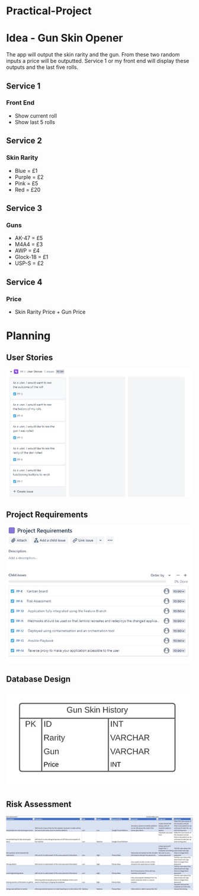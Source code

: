 # Practical-Project

# Idea - Gun Skin Opener
The app will output the skin rarity and the gun. From these two random inputs a price will be outputted. Service 1 or my front end will display these outputs and the last five rolls.
## Service 1
### Front End
* Show current roll
* Show last 5 rolls
## Service 2 
### Skin Rarity
* Blue = £1
* Purple = £2
* Pink = £5
* Red = £20
## Service 3 
### Guns
* AK-47 = £5
* M4A4 = £3
* AWP = £4
* Glock-18 = £1
* USP-S = £2
## Service 4
### Price
* Skin Rarity Price + Gun Price

# Planning 

## User Stories
![User Stories](https://raw.githubusercontent.com/PranayWara/Practical-Project/main/Images/user%20stories.jpg)

## Project Requirements
![Project Requirements](https://raw.githubusercontent.com/PranayWara/Practical-Project/main/Images/project%20requiements.jpg)

## Database Design
![ERD](https://raw.githubusercontent.com/PranayWara/Practical-Project/main/Images/ERD.jpg)

## Risk Assessment 
![Risk Assessment](https://raw.githubusercontent.com/PranayWara/Practical-Project/main/Images/risk_assessment_2.jpg)
